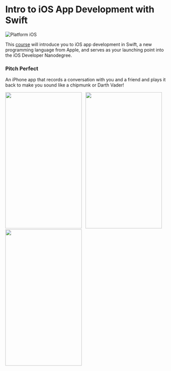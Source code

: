 # Intro to iOS App Development with Swift

![Platform iOS](https://img.shields.io/badge/platform-iOS-blue.svg)

This [course](https://www.udacity.com/course/intro-to-ios-app-development-with-swift--ud585) will introduce you to iOS app development in Swift, a new programming language from Apple, and serves as your launching point into the iOS Developer Nanodegree.

### Pitch Perfect
An iPhone app that records a conversation with you and a friend and plays it back to make you sound like a chipmunk
or Darth Vader!

<img src="https://github.com/vanyaland/iOS-Developer-Nanodegree/blob/master/Screenshots/PitchPerfect/Record-NotPlaying.png"
width="240" height="426">
<img src="https://github.com/vanyaland/iOS-Developer-Nanodegree/blob/master/Screenshots/PitchPerfect/Record-Recording.png"
width="240" height="426" hspace="8">
<img src="https://github.com/vanyaland/iOS-Developer-Nanodegree/blob/master/Screenshots/PitchPerfect/PlayRecord.png"
width="240" height="426">
